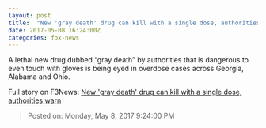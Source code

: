 ```yaml
---
layout: post
title:  "New 'gray death' drug can kill with a single dose, authorities warn"
date: 2017-05-08 16:24:00Z
categories: fox-news
---
```


A lethal new drug dubbed “gray death” by authorities that is dangerous to even touch with gloves is being eyed in overdose cases across Georgia, Alabama and Ohio.


Full story on F3News: [New 'gray death' drug can kill with a single dose, authorities warn](http://www.f3nws.com/n/d3dYjB)

> Posted on: Monday, May 8, 2017 9:24:00 PM
